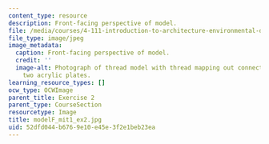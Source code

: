 ```yaml
---
content_type: resource
description: Front-facing perspective of model.
file: /media/courses/4-111-introduction-to-architecture-environmental-design-spring-2014/52dfd044b6769e10e45e3f2e1beb23ea_modelF_mit1_ex2.jpg
file_type: image/jpeg
image_metadata:
  caption: Front-facing perspective of model.
  credit: ''
  image-alt: Photograph of thread model with thread mapping out connections between
    two acrylic plates.
learning_resource_types: []
ocw_type: OCWImage
parent_title: Exercise 2
parent_type: CourseSection
resourcetype: Image
title: modelF_mit1_ex2.jpg
uid: 52dfd044-b676-9e10-e45e-3f2e1beb23ea
---
```

